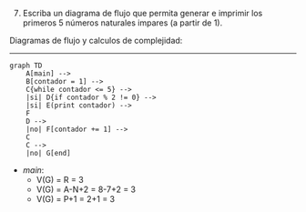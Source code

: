 7) Escriba un diagrama de flujo que permita generar e imprimir los primeros 5 números naturales
impares (a partir de 1).

Diagramas de flujo y calculos de complejidad:

***

```mermaid
graph TD
    A[main] -->
    B[contador = 1] -->
    C{while contador <= 5} -->
    |si| D{if contador % 2 != 0} -->
    |si| E(print contador) -->
    F
    D -->
    |no| F[contador += 1] -->
    C
    C -->
    |no| G[end]
```
* *main*:
    * V(G) = R = 3
    * V(G) = A-N+2 = 8-7+2 = 3
    * V(G) = P+1 = 2+1 = 3

